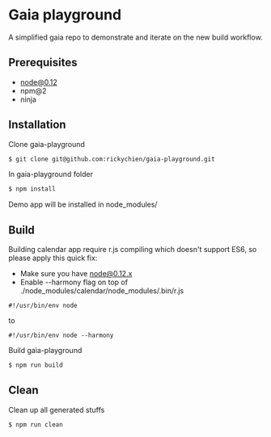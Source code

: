 # Gaia playground

A simplified gaia repo to demonstrate and iterate on the new build workflow.

## Prerequisites

+ node@0.12
+ npm@2
+ ninja

## Installation

Clone gaia-playground

```bash
$ git clone git@github.com:rickychien/gaia-playground.git
```

In gaia-playground folder

```bash
$ npm install
```

Demo app will be installed in node_modules/

## Build

Building calendar app require r.js compiling which doesn't support ES6, so
please apply this quick fix:

- Make sure you have node@0.12.x
- Enable --harmony flag on top of ./node_modules/calendar/node_modules/.bin/r.js

```
#!/usr/bin/env node
```
to
```
#!/usr/bin/env node --harmony
```

Build gaia-playground

```bash
$ npm run build
```

## Clean

Clean up all generated stuffs

```bash
$ npm run clean
```
